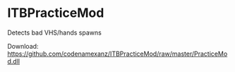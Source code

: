 # ITBPracticeMod
Detects bad VHS/hands spawns

Download: https://github.com/codenamexanz/ITBPracticeMod/raw/master/PracticeMod.dll
